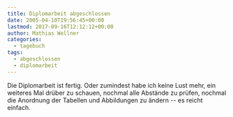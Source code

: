 ```yaml
---
title: Diplomarbeit abgeschlossen
date: 2005-04-10T19:56:45+00:00
lastmod: 2017-09-16T12:12:12+00:00
author: Mathias Wellner
categories:
  - tagebuch
tags:
  - abgeschlossen
  - diplomarbeit
---
```

Die Diplomarbeit ist fertig. Oder zumindest habe ich keine Lust mehr, ein weiteres Mal drüber zu schauen, nochmal alle Abstände zu prüfen, nochmal die Anordnung der Tabellen und Abbildungen zu ändern -- es reicht einfach.